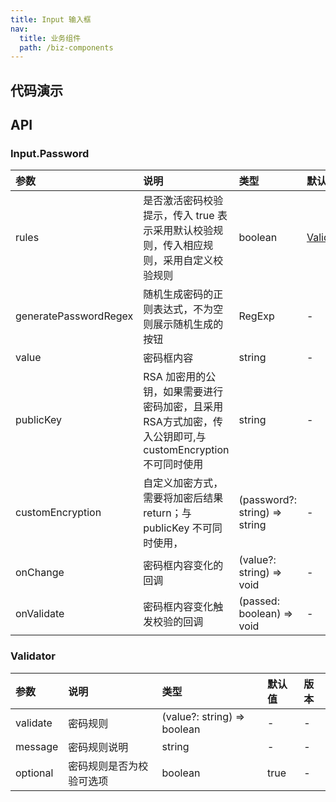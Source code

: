 ```yaml
---
title: Input 输入框
nav:
  title: 业务组件
  path: /biz-components
---
```


## 代码演示

<!-- prettier-ignore -->
<code src="./demo/basic.tsx" title="密码框" description="密码框"></code>
<code src="./demo/input-password-basic.tsx" title="密码强度校验" description="使用内置的校验规则"></code>
<code src="./demo/custom-rules.tsx" title="自定义密码校验规则"></code>
<code src="./demo/random-generate-password.tsx" title="生成随机密码"></code>
<code src="./demo/custom-rules-and-random-generate.tsx" title="自定义密码校验规则 + 生成随机密码"></code>
<code src="./demo/encrypt-password.tsx" title="密码加密"></code>

## API

### Input.Password

| 参数 | 说明 | 类型 | 默认值 | 版本 |
| :-- | :-- | :-- | :-- | :-- |
| rules | 是否激活密码校验提示，传入 true 表示采用默认校验规则，传入相应规则，采用自定义校验规则 | boolean |[Validator](password#validator)[] | false | - |
| generatePasswordRegex | 随机生成密码的正则表达式，不为空则展示随机生成的按钮 | RegExp | - | - |
| value | 密码框内容 | string | - | - |
| publicKey | RSA 加密用的公钥，如果需要进行密码加密，且采用RSA方式加密，传入公钥即可,与 customEncryption 不可同时使用 | string | - | - |
| customEncryption | 自定义加密方式，需要将加密后结果 return；与 publicKey 不可同时使用， | (password?: string) => string | - | - |
| onChange | 密码框内容变化的回调 | (value?: string) => void | - | - |
| onValidate | 密码框内容变化触发校验的回调 | (passed: boolean) => void | - | - |

### Validator

| 参数     | 说明                     | 类型                        | 默认值 | 版本 |
| :------- | :----------------------- | :-------------------------- | :----- | :--- |
| validate | 密码规则                 | (value?: string) => boolean | -      | -    |
| message  | 密码规则说明             | string                      | -      | -    |
| optional | 密码规则是否为校验可选项 | boolean                     | true   | -    |
